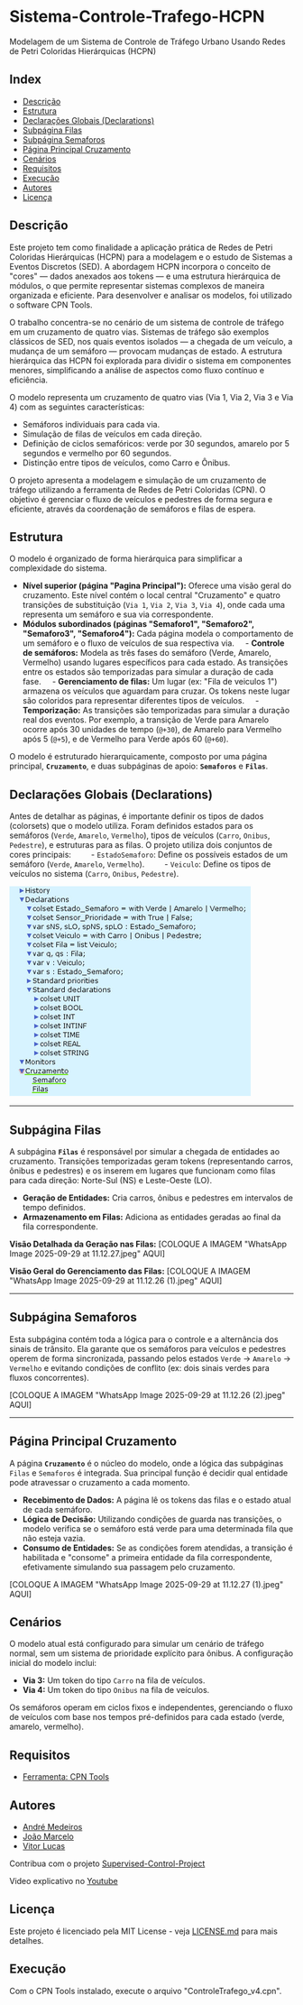 # Sistema-Controle-Trafego-HCPN
Modelagem de um Sistema de Controle de Tráfego Urbano Usando Redes de Petri Coloridas Hierárquicas (HCPN)

## Index
- [Descrição](#Descrição)
- [Estrutura](#Estrutura)
- [Declarações Globais (Declarations)](#Declarações-Globais-(Declarations))
- [Subpágina Filas](#Subpágina-Filas)
- [Subpágina Semaforos](#Subpágina-Semaforos)
- [Página Principal Cruzamento](#Página-Principal-Cruzamento)
- [Cenários](#Cenários)
- [Requisitos](#Requisitos)
- [Execução](#Execução)
- [Autores](#Autores)
- [Licença](#Licença)

## Descrição

Este projeto tem como finalidade a aplicação prática de Redes de Petri Coloridas Hierárquicas (HCPN) para a modelagem e o estudo de Sistemas a Eventos Discretos (SED). A abordagem HCPN incorpora o conceito de "cores" — dados anexados aos tokens — e uma estrutura hierárquica de módulos, o que permite representar sistemas complexos de maneira organizada e eficiente. Para desenvolver e analisar os modelos, foi utilizado o software CPN Tools.

O trabalho concentra-se no cenário de um sistema de controle de tráfego em um cruzamento de quatro vias. Sistemas de tráfego são exemplos clássicos de SED, nos quais eventos isolados — a chegada de um veículo, a mudança de um semáforo — provocam mudanças de estado. A estrutura hierárquica das HCPN foi explorada para dividir o sistema em componentes menores, simplificando a análise de aspectos como fluxo contínuo e eficiência.

O modelo representa um cruzamento de quatro vias (Via 1, Via 2, Via 3 e Via 4) com as seguintes características:

- Semáforos individuais para cada via.
- Simulação de filas de veículos em cada direção.
- Definição de ciclos semafóricos: verde por 30 segundos, amarelo por 5 segundos e vermelho por 60 segundos.
- Distinção entre tipos de veículos, como Carro e Ônibus.

O projeto apresenta a modelagem e simulação de um cruzamento de tráfego utilizando a ferramenta de Redes de Petri Coloridas (CPN). O objetivo é gerenciar o fluxo de veículos e pedestres de forma segura e eficiente, através da coordenação de semáforos e filas de espera.

## Estrutura

O modelo é organizado de forma hierárquica para simplificar a complexidade do sistema.

- **Nível superior (página "Pagina Principal"):** Oferece uma visão geral do cruzamento. Este nível contém o local central "Cruzamento" e quatro transições de substituição (`Via 1`, `Via 2`, `Via 3`, `Via 4`), onde cada uma representa um semáforo e sua via correspondente.
- **Módulos subordinados (páginas "Semaforo1", "Semaforo2", "Semaforo3", "Semaforo4"):** Cada página modela o comportamento de um semáforo e o fluxo de veículos de sua respectiva via.
    - **Controle de semáforos:** Modela as três fases do semáforo (Verde, Amarelo, Vermelho) usando lugares específicos para cada estado. As transições entre os estados são temporizadas para simular a duração de cada fase.
    - **Gerenciamento de filas:** Um lugar (ex: "Fila de veiculos 1") armazena os veículos que aguardam para cruzar. Os tokens neste lugar são coloridos para representar diferentes tipos de veículos.
    - **Temporização:** As transições são temporizadas para simular a duração real dos eventos. Por exemplo, a transição de Verde para Amarelo ocorre após 30 unidades de tempo (`@+30`), de Amarelo para Vermelho após 5 (`@+5`), e de Vermelho para Verde após 60 (`@+60`).

O modelo é estruturado hierarquicamente, composto por uma página principal, **`Cruzamento`**, e duas subpáginas de apoio: **`Semaforos`** e **`Filas`**.

## Declarações Globais (Declarations)

Antes de detalhar as páginas, é importante definir os tipos de dados (colorsets) que o modelo utiliza. Foram definidos estados para os semáforos (`Verde`, `Amarelo`, `Vermelho`), tipos de veículos (`Carro`, `Onibus`, `Pedestre`), e estruturas para as filas. O projeto utiliza dois conjuntos de cores principais:
        - `EstadoSemaforo`: Define os possíveis estados de um semáforo (`Verde`, `Amarelo`, `Vermelho`).
        - `Veiculo`: Define os tipos de veículos no sistema (`Carro`, `Onibus`, `Pedestre`).

![variables](image/configs_discretos.jpeg)

---

## Subpágina Filas

A subpágina **`Filas`** é responsável por simular a chegada de entidades ao cruzamento. Transições temporizadas geram tokens (representando carros, ônibus e pedestres) e os inserem em lugares que funcionam como filas para cada direção: Norte-Sul (NS) e Leste-Oeste (LO).

* **Geração de Entidades:** Cria carros, ônibus e pedestres em intervalos de tempo definidos.
* **Armazenamento em Filas:** Adiciona as entidades geradas ao final da fila correspondente.

**Visão Detalhada da Geração nas Filas:**
[COLOQUE A IMAGEM "WhatsApp Image 2025-09-29 at 11.12.27.jpeg" AQUI]

**Visão Geral do Gerenciamento das Filas:**
[COLOQUE A IMAGEM "WhatsApp Image 2025-09-29 at 11.12.26 (1).jpeg" AQUI]

---

## Subpágina Semaforos

Esta subpágina contém toda a lógica para o controle e a alternância dos sinais de trânsito. Ela garante que os semáforos para veículos e pedestres operem de forma sincronizada, passando pelos estados `Verde` -> `Amarelo` -> `Vermelho` e evitando condições de conflito (ex: dois sinais verdes para fluxos concorrentes).

[COLOQUE A IMAGEM "WhatsApp Image 2025-09-29 at 11.12.26 (2).jpeg" AQUI]

---

## Página Principal Cruzamento

A página **`Cruzamento`** é o núcleo do modelo, onde a lógica das subpáginas `Filas` e `Semaforos` é integrada. Sua principal função é decidir qual entidade pode atravessar o cruzamento a cada momento.

* **Recebimento de Dados:** A página lê os tokens das filas e o estado atual de cada semáforo.
* **Lógica de Decisão:** Utilizando condições de guarda nas transições, o modelo verifica se o semáforo está verde para uma determinada fila que não esteja vazia.
* **Consumo de Entidades:** Se as condições forem atendidas, a transição é habilitada e "consome" a primeira entidade da fila correspondente, efetivamente simulando sua passagem pelo cruzamento.

[COLOQUE A IMAGEM "WhatsApp Image 2025-09-29 at 11.12.27 (1).jpeg" AQUI]

## Cenários

O modelo atual está configurado para simular um cenário de tráfego normal, sem um sistema de prioridade explícito para ônibus. A configuração inicial do modelo inclui:
- **Via 3:** Um token do tipo `Carro` na fila de veículos.
- **Via 4:** Um token do tipo `Onibus` na fila de veículos.

Os semáforos operam em ciclos fixos e independentes, gerenciando o fluxo de veículos com base nos tempos pré-definidos para cada estado (verde, amarelo, vermelho).

## Requisitos

- [Ferramenta: CPN Tools](https://cpntools.org/)

## Autores

- [André Medeiros](https://github.com/andreemedeiros)
- [João Marcelo](https://github.com/marcello-rbr)
- [Vitor Lucas](https://github.com/Vitorluca)

Contribua com o projeto [Supervised-Control-Project](https://github.com/andreemedeiros/Sistema-Controle-Trafego/graphs/contributors)

Video explicativo no [Youtube](https://www.youtube.com/watch?v=sKgzRScjHkg)

## Licença

Este projeto é licenciado pela MIT License - veja [LICENSE.md](LICENSE.md) para mais detalhes.

## Execução

Com o CPN Tools instalado, execute o arquivo "ControleTrafego_v4.cpn".
